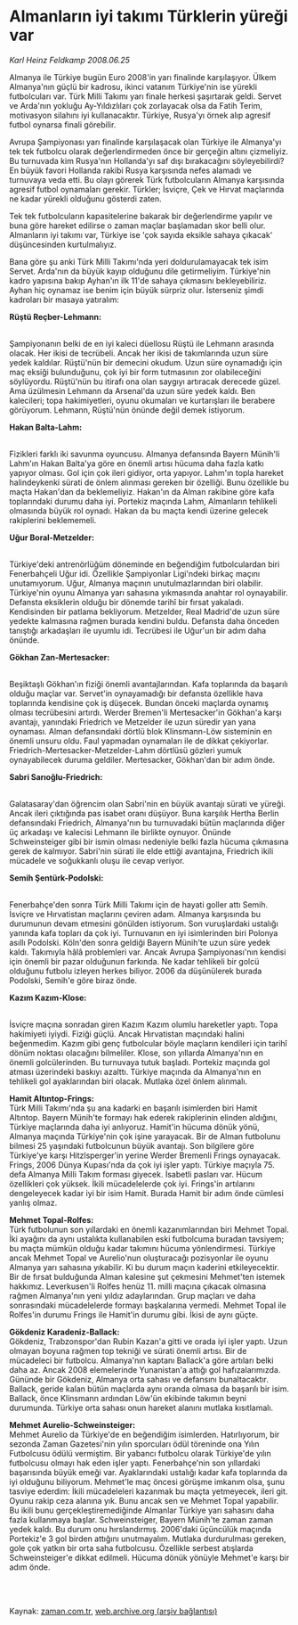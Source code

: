 # Almanların iyi takımı Türklerin yüreği var

*Karl Heinz Feldkamp 2008.06.25*

<td class="columnist-detail">
<p>Almanya ile Türkiye bugün Euro 2008'in yarı finalinde karşılaşıyor. Ülkem Almanya'nın güçlü bir kadrosu, ikinci vatanım Türkiye'nin ise yürekli futbolcuları var. Türk Milli Takımı yarı finale herkesi şaşırtarak geldi. Servet ve Arda'nın yokluğu Ay-Yıldızlıları çok zorlayacak olsa da Fatih Terim, motivasyon silahını iyi kullanacaktır. Türkiye, Rusya'yı örnek alıp agresif futbol oynarsa finali görebilir.</p>
<p>
<div id="haberMetinDiv">
<p><p>Avrupa Şampiyonası yarı finalinde karşılaşacak olan Türkiye ile Almanya'yı tek tek futbolcu olarak değerlendirmeden önce bir gerçeğin altını çizmeliyiz. Bu turnuvada kim Rusya'nın Hollanda'yı saf dışı bırakacağını söyleyebilirdi? En büyük favori Hollanda rakibi Rusya karşısında nefes alamadı ve turnuvaya veda etti. Bu olayı görerek Türk futbolcuların Almanya karşısında agresif futbol oynamaları gerekir. Türkler; İsviçre, Çek ve Hırvat maçlarında ne kadar yürekli olduğunu gösterdi zaten.
<p>Tek tek futbolcuların kapasitelerine bakarak bir değerlendirme yapılır ve buna göre hareket edilirse o zaman maçlar başlamadan skor belli olur. Almanların iyi takımı var, Türkiye ise 'çok sayıda eksikle sahaya çıkacak' düşüncesinden kurtulmalıyız. 
<p>Bana göre şu anki Türk Milli Takımı'nda yeri doldurulamayacak tek isim Servet. Arda'nın da büyük kayıp olduğunu dile getirmeliyim. Türkiye'nin kadro yapısına bakıp Ayhan'ın ilk 11'de sahaya çıkmasını bekleyebiliriz. Ayhan hiç oynamaz ise benim için büyük sürpriz olur. İsterseniz şimdi kadroları bir masaya yatıralım:
<b><p>Rüştü Reçber-Lehmann:</p></b> <br/>
Şampiyonanın belki de en iyi kaleci düellosu Rüştü ile Lehmann arasında olacak. Her ikisi de tecrübeli. Ancak her ikisi de takımlarında uzun süre yedek kaldılar. Rüştü'nün bir demecini okudum. Uzun süre oynamadığı için maç eksiği bulunduğunu, çok iyi bir form tutmasının zor olabileceğini söylüyordu. Rüştü'nün bu itirafı ona olan saygıyı artıracak derecede güzel. Ama üzülmesin Lehmann da Arsenal'da uzun süre yedek kaldı. Ben kalecileri; topa hakimiyetleri, oyunu okumaları ve kurtarışları ile berabere görüyorum. Lehmann, Rüştü'nün önünde değil demek istiyorum.
<b><p>Hakan Balta-Lahm:</p></b> <br/>
Fizikleri farklı iki savunma oyuncusu. Almanya defansında Bayern Münih'li Lahm'ın Hakan Balta'ya göre en önemli artısı hücuma daha fazla katkı yapıyor olması. Gol için çok ileri gidiyor, orta yapıyor. Lahm'ın topla hareket halindeykenki sürati de önlem alınması gereken bir özelliği. Bunu özellikle bu maçta Hakan'dan da beklemeliyiz. Hakan'ın da Alman rakibine göre kafa toplarındaki durumu daha iyi. Portekiz maçında Lahm, Almanların tehlikeli olmasında büyük rol oynadı. Hakan da bu maçta kendi üzerine gelecek rakiplerini beklememeli. 
<b><p>Uğur Boral-Metzelder:</p></b> <br/>
Türkiye'deki antrenörlüğüm döneminde en beğendiğim futbolculardan biri Fenerbahçeli Uğur idi. Özellikle Şampiyonlar Ligi'ndeki birkaç maçını unutamıyorum. Uğur, Almanya maçının unutulmazlarından biri olabilir. Türkiye'nin oyunu Almanya yarı sahasına yıkmasında anahtar rol oynayabilir. Defansta eksiklerin olduğu bir dönemde tarihî bir fırsat yakaladı. Kendisinden bir patlama bekliyorum. Metzelder, Real Madrid'de uzun süre yedekte kalmasına rağmen burada kendini buldu. Defansta daha önceden tanıştığı arkadaşları ile uyumlu idi. Tecrübesi ile Uğur'un bir adım daha önünde. 
<b><p>Gökhan Zan-Mertesacker:</p></b>
<br/>
Beşiktaşlı Gökhan'ın fiziği önemli avantajlarından. Kafa toplarında da başarılı olduğu maçlar var. Servet'in oynayamadığı bir defansta özellikle hava toplarında kendisine çok iş düşecek. Bundan önceki maçlarda oynamış olması tecrübesini artırdı. Werder Bremen'li Mertesacker'in Gökhan'a karşı avantajı, yanındaki Friedrich ve Metzelder ile uzun süredir yan yana oynaması. Alman defansındaki dörtlü blok Klinsmann-Löw sisteminin en önemli unsuru oldu. Faul yapmadan oynamaları ile de dikkat çekiyorlar. Friedrich-Mertesacker-Metzelder-Lahm dörtlüsü gözleri yumuk oynayabilecek duruma geldiler. Mertesacker, Gökhan'dan bir adım önde. 
<b><p>Sabri Sarıoğlu-Friedrich:</p></b> <br/>
Galatasaray'dan öğrencim olan Sabri'nin en büyük avantajı sürati ve yüreği. Ancak ileri çıktığında pas isabet oranı düşüyor. Buna karşılık Hertha Berlin defansındaki Friedrich, Almanya'nın bu turnuvadaki bütün maçlarında diğer üç arkadaşı ve kalecisi Lehmann ile birlikte oynuyor. Önünde Schweinsteiger gibi bir ismin olması nedeniyle belki fazla hücuma çıkmasına gerek de kalmıyor. Sabri'nin sürati ile elde ettiği avantajına, Friedrich ikili mücadele ve soğukkanlı oluşu ile cevap veriyor.
<b><p>Semih Şentürk-Podolski:</p></b> <br/>
Fenerbahçe'den sonra Türk Milli Takımı için de hayati goller attı Semih. İsviçre ve Hırvatistan maçlarını çeviren adam. Almanya karşısında bu durumunun devam etmesini gönülden istiyorum. Son vuruşlardaki ustalığı yanında kafa topları da çok iyi. Turnuvanın en iyi isimlerinden biri Polonya asıllı Podolski. Köln'den sonra geldiği Bayern Münih'te uzun süre yedek kaldı. Takımıyla hâlâ problemleri var. Ancak Avrupa Şampiyonası'nın kendisi için önemli bir pazar olduğunun farkında. Ne kadar tehlikeli bir golcü olduğunu futbolu izleyen herkes biliyor. 2006 da düşünülerek burada Podolski, Semih'e göre biraz önde. 
<b><p>Kazım Kazım-Klose:</p></b>
<br/>
İsviçre maçına sonradan giren Kazım Kazım olumlu hareketler yaptı. Topa hakimiyeti iyiydi. Fiziği güçlü. Ancak Hırvatistan maçındaki halini beğenmedim. Kazım gibi genç futbolcular böyle maçların kendileri için tarihî dönüm noktası olacağını bilmeliler. Klose, son yıllarda Almanya'nın en önemli golcülerinden. Bu turnuvaya tutuk başladı. Portekiz maçında gol atması üzerindeki baskıyı azalttı. Türkiye maçında da Almanya'nın en tehlikeli gol ayaklarından biri olacak. Mutlaka özel önlem alınmalı.<p>
<b>Hamit Altıntop-Frings:</b><br/>
Türk Milli Takımı'nda şu ana kadarki en başarılı isimlerden biri Hamit Altıntop. 
Bayern Münih'te formayı hak ederek rakiplerinin elinden aldığını, Türkiye 
maçlarında daha iyi anlıyoruz. Hamit'in hücuma dönük yönü, Almanya maçında 
Türkiye'nin çok işine yarayacak. Bir de Alman futbolunu bilmesi 25 yaşındaki 
futbolcunun büyük avantajı. Son bilgilere göre Türkiye'ye karşı Hitzlsperger'in 
yerine Werder Bremenli Frings oynayacak. Frings, 2006 Dünya Kupası'nda da çok 
iyi işler yaptı. Türkiye maçıyla 75. defa Almanya Milli Takım forması giyecek. 
İsabetli pasları var. Hücum özellikleri çok yüksek. İkili mücadelelerde çok iyi. 
Frings'in artılarını dengeleyecek kadar iyi bir isim Hamit. Burada Hamit bir 
adım önde cümlesi yanlış olmaz.<p><b>Mehmet Topal-Rolfes:</b><br/>
Türk futbolunun son yıllardaki en önemli kazanımlarından biri Mehmet Topal. İki 
ayağını da aynı ustalıkta kullanabilen eski futbolcuma buradan tavsiyem; bu 
maçta mümkün olduğu kadar takımını hücuma yönlendirmesi. Türkiye ancak Mehmet 
Topal ve Aurelio'nun oluşturacağı pozisyonlar ile oyunu Almanya yarı sahasına 
yıkabilir. Ki bu durum maçın kaderini etkileyecektir. Bir de fırsat bulduğunda 
Alman kalesine şut çekmesini Mehmet'ten istemek hakkımız. Leverkusen'li Rolfes 
henüz 11. milli maçına çıkacak olmasına rağmen Almanya'nın yeni yıldız 
adaylarından. Grup maçları ve daha sonrasındaki mücadelelerde formayı 
başkalarına vermedi. Mehmet Topal ile Rolfes'in durumu Frings ile Hamit'in 
durumu gibi. İkisi de aynı güçte.
<p><b>Gökdeniz Karadeniz-Ballack:</b><br/>
Gökdeniz, Trabzonspor'dan Rubin Kazan'a gitti ve orada iyi işler yaptı. Uzun 
olmayan boyuna rağmen top tekniği ve sürati önemli artısı. Bir de mücadeleci bir 
futbolcu. Almanya'nın kaptanı Ballack'a göre artıları belki daha az. Ancak 2008 
elemelerinde Yunanistan'a attığı gol hafızalarımızda. Gününde bir Gökdeniz, 
Almanya orta sahası ve defansını bunaltacaktır. Ballack, geride kalan bütün 
maçlarda aynı oranda olmasa da başarılı bir isim. Ballack, önce Klinsmann 
ardından Löw'ün ekibinde takımın beyni durumunda. Türkiye orta sahası onun 
hareket alanını mutlaka kısıtlamalı.<p><b>Mehmet Aurelio-Schweinsteiger:</b><br/>
Mehmet Aurelio da Türkiye'de en beğendiğim isimlerden. Hatırlıyorum, bir sezonda 
Zaman Gazetesi'nin yılın sporcuları ödül töreninde ona Yılın Futbolcusu ödülü 
vermiştim. Bir yabancı futbolcu olarak Türkiye'de yılın futbolcusu olmayı hak 
eden işler yaptı. Fenerbahçe'nin son yıllardaki başarısında büyük emeği var. 
Ayaklarındaki ustalığı kadar kafa toplarında da iyi olduğunu biliyorum. 
Mehmet'le maç öncesi görüşme imkanım olsa, şunu tasviye ederdim: İkili 
mücadeleleri kazanmak bu maçta yetmeyecek, ileri git. Oyunu rakip ceza alanına 
yık. Bunu ancak sen ve Mehmet Topal yapabilir. Bu ikili bunu 
gerçekleştiremediğinde Almanlar Türkiye yarı sahasını daha fazla kullanmaya 
başlar. Schweinsteiger, Bayern Münih'te zaman zaman yedek kaldı. Bu durum onu 
hırslandırmış. 2006'daki üçüncülük maçında Portekiz'e 3 gol birden attığını 
unutmayalım. Mutlaka durdurulması gereken, gole çok yatkın bir orta saha 
futbolcusu. Özellikle serbest atışlarda Schweinsteiger'e dikkat edilmeli. Hücuma 
dönük yönüyle Mehmet'e karşı bir adım önde.</p></p></p></p></p></p></p></p></div>
</p>


<p><br>
		 </br></p></td>

Kaynak: [zaman.com.tr](http://zaman.com.tr/yazar.do?yazino=706381), [web.archive.org (arşiv bağlantısı)](http://web.archive.org/web/20120327015039/http://www.zaman.com.tr:80/yazar.do?yazino=706381)
